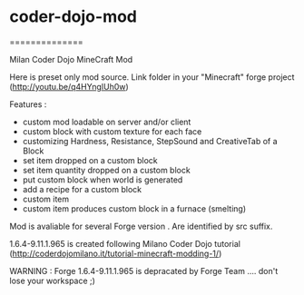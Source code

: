 # coder-dojo-mod 
==============

Milan Coder Dojo MineCraft Mod


Here is preset only mod source. Link folder in your "Minecraft" forge project (http://youtu.be/q4HYngIUh0w)

Features :

* custom mod loadable on server and/or client
* custom block with custom texture for each face
* customizing Hardness, Resistance, StepSound and CreativeTab of a Block
* set item dropped on a custom block
* set item quantity dropped on a custom block
* put custom block when world is generated
* add a recipe for a custom block
* custom item
* custom item produces custom block in a furnace (smelting)

Mod is avaliable for several Forge version . Are identified by src suffix. 

1.6.4-9.11.1.965 is created following Milano Coder Dojo tutorial (http://coderdojomilano.it/tutorial-minecraft-modding-1/)

WARNING : Forge 1.6.4-9.11.1.965 is depracated by Forge Team .... don't lose your workspace ;)
